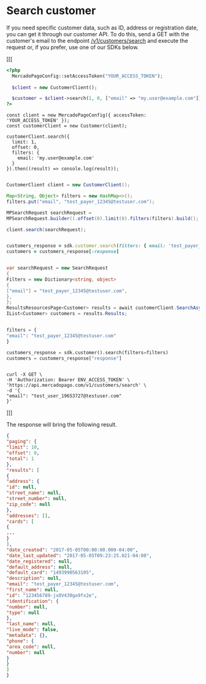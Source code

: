# Search customer

If you need specific customer data, such as ID, address or registration date, you can get it through our customer API. To do this, send a GET with the customer's email to the endpoint [/v1/customers/search](/developers/en/reference/customers/_customers_search/get) and execute the request or, if you prefer, use one of our SDKs below.

[[[

```php
<?php
  MercadoPagoConfig::setAccessToken("YOUR_ACCESS_TOKEN");
  
  $client = new CustomerClient();

  $customer = $client->search(1, 0, ["email" => "my.user@example.com"]);
?>
```
```node
const client = new MercadoPagoConfig({ accessToken: 'YOUR_ACCESS_TOKEN' });
const customerClient = new Customer(client);

customerClient.search({ 
  limit: 1, 
  offset: 0, 
  filters: {
    email: 'my.user@example.com'
  } 
}).then((result) => console.log(result));
```
```java

CustomerClient client = new CustomerClient();

Map<String, Object> filters = new HashMap<>();
filters.put("email", "test_payer_12345@testuser.com");

MPSearchRequest searchRequest =
MPSearchRequest.builder().offset(0).limit(0).filters(filters).build();

client.search(searchRequest);


```
```ruby

customers_response = sdk.customer.search(filters: { email: 'test_payer_12345@testuser.com' })
customers = customers_response[:response]

```
```csharp

var searchRequest = new SearchRequest
{
Filters = new Dictionary<string, object>
{
["email"] = "test_payer_12345@testuser.com",
},
};
ResultsResourcesPage<Customer> results = await customerClient.SearchAsync(searchRequest);
IList<Customer> customers = results.Results;

```
```python

filters = {
"email": "test_payer_12345@testuser.com"
}

customers_response = sdk.customer().search(filters=filters)
customers = customers_response["response"]

```
```curl

curl -X GET \
-H 'Authorization: Bearer ENV_ACCESS_TOKEN' \
'https://api.mercadopago.com/v1/customers/search' \
-d '{
"email": "test_user_19653727@testuser.com"
}'
```
]]]

The response will bring the following result.

```json
{
"paging": {
"limit": 10,
"offset": 0,
"total": 1
},
"results": [
{
"address": {
"id": null,
"street_name": null,
"street_number": null,
"zip_code": null
},
"addresses": [],
"cards": [
{
...
}
],
"date_created": "2017-05-05T00:00:00.000-04:00",
"date_last_updated": "2017-05-05T09:23:25.021-04:00",
"date_registered": null,
"default_address": null,
"default_card": "1493990563105",
"description": null,
"email": "test_payer_12345@testuser.com",
"first_name": null,
"id": "123456789-jxOV430go9fx2e",
"identification": {
"number": null,
"type": null
},
"last_name": null,
"live_mode": false,
"metadata": {},
"phone": {
"area_code": null,
"number": null
}
}
]
}
```

